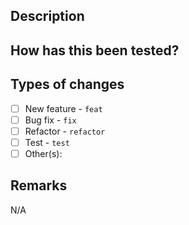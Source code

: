 <!-- Please fill in below sections, include details as much as possible -->
<!-- Leave "N/A" to any non-applicable sections instead of leaving them blank -->

## Description
<!---- Describe your changes in detail ---->


## How has this been tested?
<!---- Please describe in detail how you tested your changes ---->


## Types of changes
<!---- Put an `x` in the box that apply ---->
- [ ] New feature - `feat`
- [ ] Bug fix - `fix`
- [ ] Refactor - `refactor`
- [ ] Test - `test`
- [ ] Other(s): <!-- Fill the type of changes here -->

## Remarks
<!---- Leave your remarks if applicable ---->
N/A
